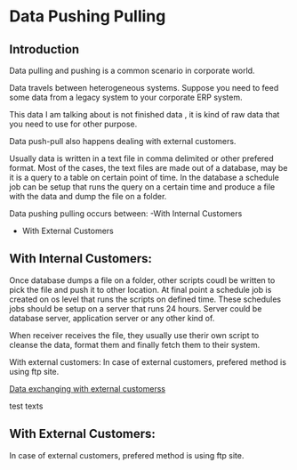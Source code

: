 # Data Pushing Pulling 

## Introduction 
Data pulling and pushing is a common scenario in corporate world. 

Data travels between heterogeneous systems. Suppose you need to feed some data from a legacy system to your corporate ERP system.

This data I am talking about is not finished data , it is kind of raw data  that you need to use for other purpose. 

Data push-pull also happens dealing with external customers. 


Usually data is written in a text file in comma delimited or other prefered format. Most of the cases, the text files are made out of a database, may be it is a query to a table on certain point of time. In the database a schedule job can be setup that runs the query on a certain time and produce a file with the data and dump the file on a folder. 

Data pushing pulling occurs between: 
-With Internal Customers 
- With External Customers 


## With Internal Customers: 
Once  database dumps a file on a folder, other scripts coudl be written to pick the file and push it to other location. At final point a schedule job is created on os level that runs the scripts on defined time. 
These schedules jobs should be setup on a server that runs 24 hours. Server could be database server, application server or any other kind of. 

When receiver receives the file, they usually use therir own script to cleanse the data, format them and finally fetch them to their system. 


With external customers: 
In case of external customers, prefered method is using ftp site.




[Data exchanging with external customerss](#With-External-Customers)

test texts


## With External Customers: 
In case of external customers, prefered method is using ftp site. 
